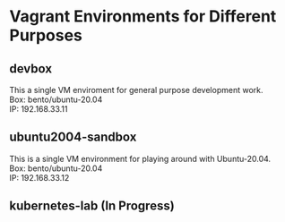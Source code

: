 # Vagrant Environments for Different Purposes
## devbox
This a single VM enviroment for general purpose development work.  
Box: bento/ubuntu-20.04  
IP: 192.168.33.11
## ubuntu2004-sandbox  
This is a single VM environment for playing around with Ubuntu-20.04.  
Box: bento/ubuntu-20.04  
IP: 192.168.33.12  
## kubernetes-lab (In Progress)
